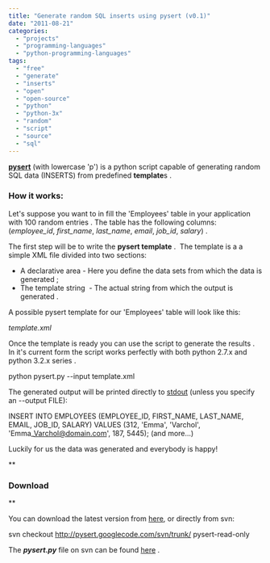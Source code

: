 ```yaml
---
title: "Generate random SQL inserts using pysert (v0.1)"
date: "2011-08-21"
categories: 
  - "projects"
  - "programming-languages"
  - "python-programming-languages"
tags: 
  - "free"
  - "generate"
  - "inserts"
  - "open"
  - "open-source"
  - "python"
  - "python-3x"
  - "random"
  - "script"
  - "source"
  - "sql"
---
```


**[pysert](http://code.google.com/p/pysert/)** (with lowercase 'p') is a python script capable of generating random SQL data (INSERTS) from predefined **template**s .

### **How it works:**

Let's suppose you want to in fill the 'Employees' table in your application with 100 random entries . The table has the following columns: (_employee\_id_, _first\_name_, _last\_name_, _email_, _job\_id_, _salary_) .

The first step will be to write the **pysert template** .  The template is a a simple XML file divided into two sections:

- A declarative area - Here you define the data sets from which the data is generated ;
- The template string  - The actual string from which the output is generated .

A possible pysert template for our 'Employees' table will look like this:

_template.xml_

Once the template is ready you can use the script to generate the results . In it's current form the script works perfectly with both python 2.7.x and python 3.2.x series .

python pysert.py --input template.xml

The generated output will be printed directly to [stdout](http://en.wikipedia.org/wiki/Standard_streams) (unless you specify an --output FILE):

INSERT INTO EMPLOYEES
        (EMPLOYEE\_ID, FIRST\_NAME, LAST\_NAME, EMAIL, JOB\_ID, SALARY)
VALUES
        (312, 'Emma', 'Varchol', 'Emma\_Varchol@domain.com', 187,
        5445);
(and more...)

Luckily for us the data was generated and everybody is happy!

**

### Download

**

You can download the latest version from [here](http://code.google.com/p/pysert/downloads/list), or directly from svn:

svn checkout http://pysert.googlecode.com/svn/trunk/ pysert-read-only

The _**pysert.py**_ file on svn can be found [here](http://code.google.com/p/pysert/source/browse/trunk/src/pysert.py) .
